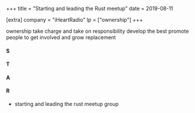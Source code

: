 +++
title = "Starting and leading the Rust meetup"
date = 2019-08-11

[extra]
company = "iHeartRadio"
lp = ["ownership"]
+++

ownership
  take charge and take on responsibility
develop the best
  promote people to get involved and grow replacement

#### S
#### T
#### A
#### R
- starting and leading the rust meetup group
